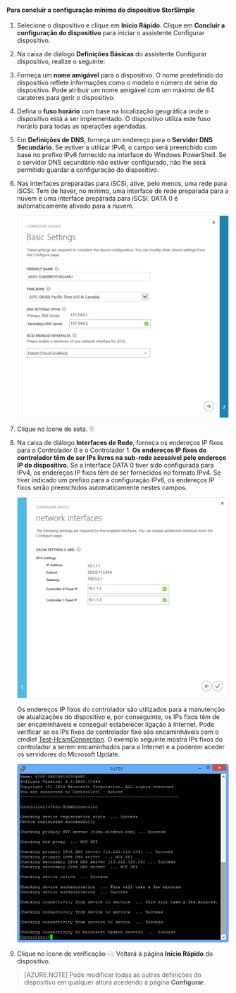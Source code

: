 <!--author=alkohli last changed: 9/17/15-->

#### Para concluir a configuração mínima do dispositivo StorSimple

1. Selecione o dispositivo e clique em **Início Rápido**. Clique em **Concluir a configuração do dispositivo** para iniciar o assistente Configurar dispositivo.

2. Na caixa de diálogo **Definições Básicas** do assistente Configurar dispositivo, realize o seguinte:
  1. Forneça um **nome amigável** para o dispositivo. O nome predefinido do dispositivo reflete informações como o modelo e número de série do dispositivo. Pode atribuir um nome amigável com um máximo de 64 carateres para gerir o dispositivo.
  2. Defina o **fuso horário** com base na localização geográfica onde o dispositivo está a ser implementado. O dispositivo utiliza este fuso horário para todas as operações agendadas.
  3. Em **Definições de DNS**, forneça um endereço para o **Servidor DNS Secundário**. Se estiver a utilizar IPv6, o campo será preenchido com base no prefixo IPv6 fornecido na interface do Windows PowerShell. 
  Se o servidor DNS secundário não estiver configurado, não lhe será permitido guardar a configuração do dispositivo.
  4. Nas interfaces preparadas para iSCSI, ative, pelo menos, uma rede para iSCSI. Tem de haver, no mínimo, uma interface de rede preparada para a nuvem e uma interface preparada para iSCSI. DATA 0 é automaticamente ativado para a nuvem.
 
      ![Definições básicas para a configuração mínima do dispositivo StorSimple](./media/storsimple-complete-minimum-device-setup-u1/HCS_MinDeviceSetupBasicSettings1-include.png)

3. Clique no ícone de seta. ![Ícone de seta do StorSimple](./media/storsimple-complete-minimum-device-setup/HCS_ArrowIcon-include.png)

4. Na caixa de diálogo **Interfaces de Rede**, forneça os endereços IP fixos para o Controlador 0 e o Controlador 1. **Os endereços IP fixos do controlador têm de ser IPs livres na sub-rede acessível pelo endereço IP do dispositivo.** Se a interface DATA 0 tiver sido configurada para IPv4, os endereços IP fixos têm de ser fornecidos no formato IPv4. Se tiver indicado um prefixo para a configuração IPv6, os endereços IP fixos serão preenchidos automaticamente nestes campos.


    ![Interfaces de rede para a configuração mínima do dispositivo StorSimple](./media/storsimple-complete-minimum-device-setup-u1/HCS_MinDeviceSetupNetworkInterfaces2-include.png)

    Os endereços IP fixos do controlador são utilizados para a manutenção de atualizações do dispositivo e, por conseguinte, os IPs fixos têm de ser encaminháveis e conseguir estabelecer ligação à Internet. Pode verificar se os IPs fixos do controlador fixo são encaminháveis com o cmdlet [Test-HcsmConnection][Test]. O exemplo seguinte mostra IPs fixos do controlador a serem encaminhados para a Internet e a poderem aceder os servidores do Microsoft Update. 

     ![Test-HcsmConnection a mostrar os IPs encaminháveis](./media/storsimple-complete-minimum-device-setup-u1/Test-HcsmConnectionOutputRegisteredDevice.png)

5. Clique no ícone de verificação ![Ícone de verificação do StorSimple](./media/storsimple-complete-minimum-device-setup/HCS_CheckIcon-include.png).
  Voltará à página **Início Rápido** do dispositivo.

 > [AZURE.NOTE] Pode modificar todas as outras definições do dispositivo em qualquer altura acedendo à página **Configurar**.

<!--Link reference-->
[Test]: https://technet.microsoft.com/library/dn715782(v=wps.630).aspx


<!--HONumber=Jun16_HO2-->



